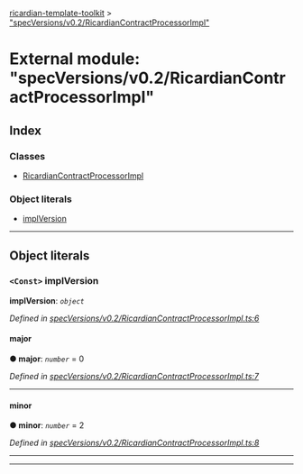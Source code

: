 [ricardian-template-toolkit](../README.md) > ["specVersions/v0.2/RicardianContractProcessorImpl"](../modules/_specversions_v0_2_ricardiancontractprocessorimpl_.md)

# External module: "specVersions/v0.2/RicardianContractProcessorImpl"

## Index

### Classes

* [RicardianContractProcessorImpl](../classes/_specversions_v0_2_ricardiancontractprocessorimpl_.ricardiancontractprocessorimpl.md)

### Object literals

* [implVersion](_specversions_v0_2_ricardiancontractprocessorimpl_.md#implversion)

---

## Object literals

<a id="implversion"></a>

### `<Const>` implVersion

**implVersion**: *`object`*

*Defined in [specVersions/v0.2/RicardianContractProcessorImpl.ts:6](https://github.com/EOSIO/ricardian-template-toolkit/blob/e13c57b/src/specVersions/v0.2/RicardianContractProcessorImpl.ts#L6)*

<a id="implversion.major"></a>

####  major

**● major**: *`number`* = 0

*Defined in [specVersions/v0.2/RicardianContractProcessorImpl.ts:7](https://github.com/EOSIO/ricardian-template-toolkit/blob/e13c57b/src/specVersions/v0.2/RicardianContractProcessorImpl.ts#L7)*

___
<a id="implversion.minor"></a>

####  minor

**● minor**: *`number`* = 2

*Defined in [specVersions/v0.2/RicardianContractProcessorImpl.ts:8](https://github.com/EOSIO/ricardian-template-toolkit/blob/e13c57b/src/specVersions/v0.2/RicardianContractProcessorImpl.ts#L8)*

___

___


